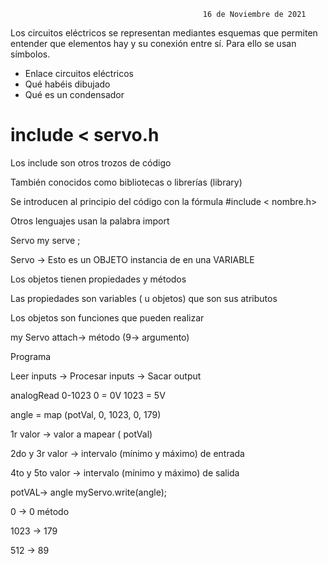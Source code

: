 
                                               16 de Noviembre de 2021
                                               
Los circuitos eléctricos se representan mediantes esquemas que permiten entender que elementos hay y su conexión entre sí. Para ello se usan símbolos.

- Enlace circuitos eléctricos
- Qué habéis dibujado
- Qué es un condensador

# include < servo.h

Los include son otros trozos de código 

También conocidos como bibliotecas o librerías (library)

Se introducen al principio del código con la fórmula #include < nombre.h>

Otros lenguajes usan la palabra import

Servo  my serve ; 

Servo → Esto es un OBJETO instancia de en una VARIABLE

Los objetos tienen propiedades y métodos

Las propiedades son variables ( u objetos) que son sus atributos

Los objetos son funciones que pueden realizar

my Servo attach→ método (9→ argumento)

Programa 

Leer inputs → Procesar inputs → Sacar output

analogRead 0-1023  0 = 0V  1023 = 5V

angle = map (potVal, 0, 1023, 0, 179)

1r valor → valor a mapear ( potVal)

2do y 3r valor → intervalo (mínimo y máximo) de entrada

4to y 5to valor → intervalo (mínimo y máximo) de salida 

potVAL→ angle                                   myServo.write(angle);

0   →  0                                        método

1023  → 179

512   → 89 
                                               
